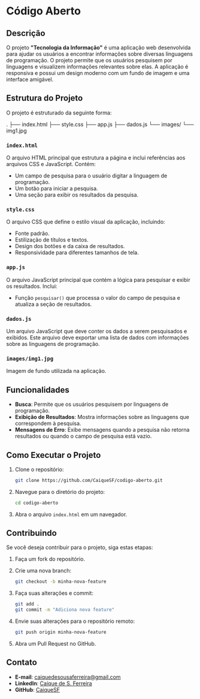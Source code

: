 # Código Aberto

## Descrição

O projeto **"Tecnologia da Informação"** é uma aplicação web desenvolvida para ajudar os usuários a encontrar informações sobre diversas linguagens de programação. O projeto permite que os usuários pesquisem por linguagens e visualizem informações relevantes sobre elas. A aplicação é responsiva e possui um design moderno com um fundo de imagem e uma interface amigável.

## Estrutura do Projeto

O projeto é estruturado da seguinte forma:

. ├── index.html ├── style.css ├── app.js ├── dados.js └── images/ └── img1.jpg

### `index.html`

O arquivo HTML principal que estrutura a página e inclui referências aos arquivos CSS e JavaScript. Contém:

-   Um campo de pesquisa para o usuário digitar a linguagem de programação.
-   Um botão para iniciar a pesquisa.
-   Uma seção para exibir os resultados da pesquisa.

### `style.css`

O arquivo CSS que define o estilo visual da aplicação, incluindo:

-   Fonte padrão.
-   Estilização de títulos e textos.
-   Design dos botões e da caixa de resultados.
-   Responsividade para diferentes tamanhos de tela.

### `app.js`

O arquivo JavaScript principal que contém a lógica para pesquisar e exibir os resultados. Inclui:

-   Função `pesquisar()` que processa o valor do campo de pesquisa e atualiza a seção de resultados.

### `dados.js`

Um arquivo JavaScript que deve conter os dados a serem pesquisados e exibidos. Este arquivo deve exportar uma lista de dados com informações sobre as linguagens de programação.

### `images/img1.jpg`

Imagem de fundo utilizada na aplicação.

## Funcionalidades

-   **Busca**: Permite que os usuários pesquisem por linguagens de programação.
-   **Exibição de Resultados**: Mostra informações sobre as linguagens que correspondem à pesquisa.
-   **Mensagens de Erro**: Exibe mensagens quando a pesquisa não retorna resultados ou quando o campo de pesquisa está vazio.

## Como Executar o Projeto

1. Clone o repositório:

    ```bash
    git clone https://github.com/CaiqueSF/codigo-aberto.git
    ```

2. Navegue para o diretório do projeto:

    ```bash
    cd codigo-aberto
    ```

3. Abra o arquivo `index.html` em um navegador.

## Contribuindo

Se você deseja contribuir para o projeto, siga estas etapas:

1. Faça um fork do repositório.

2. Crie uma nova branch:

    ```bash
    git checkout -b minha-nova-feature
    ```

3. Faça suas alterações e commit:

    ```bash
    git add .
    git commit -m "Adiciona nova feature"
    ```

4. Envie suas alterações para o repositório remoto:

    ```bash
    git push origin minha-nova-feature
    ```

5. Abra um Pull Request no GitHub.

## Contato

-   **E-mail**: caiquedesousaferreira@gmail.com
-   **LinkedIn**: [Caíque de S. Ferreira](https://www.linkedin.com/in/ca%C3%ADque-de-s-ferreira-48105b18b/)
-   **GitHub**: [CaiqueSF](https://github.com/CaiqueSF)
